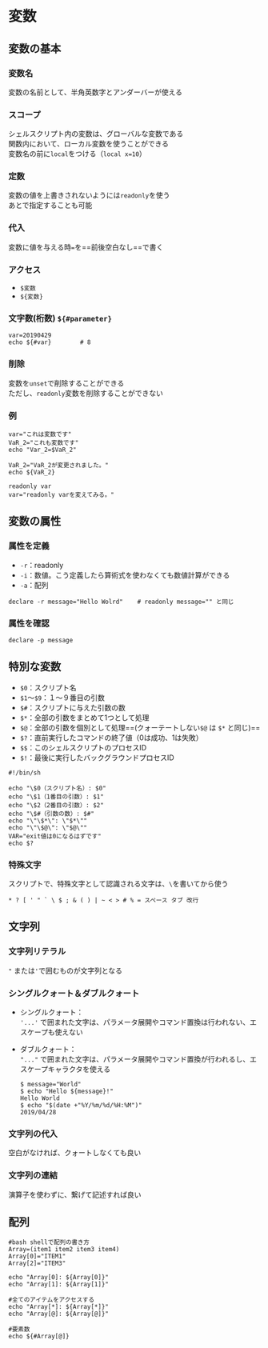# 変数

## 変数の基本

### 変数名

変数の名前として、半角英数字とアンダーバーが使える

### スコープ

シェルスクリプト内の変数は、グローバルな変数である  
関数内において、ローカル変数を使うことができる  
変数名の前に`local`をつける（`local x=10`）

### 定数

変数の値を上書きされないようには`readonly`を使う  
あとで指定することも可能

### 代入

変数に値を与える時`=`を==前後空白なし==で書く

### アクセス

- `$変数`
- `${変数}`

### 文字数(桁数) `${#parameter}`

```shell
var=20190429
echo ${#var}        # 8
```

### 削除

変数を`unset`で削除することができる  
ただし、`readonly`変数を削除することができない

### 例

```shell
var="これは変数です"
VaR_2="これも変数です"
echo "Var_2=$VaR_2"

VaR_2="VaR_2が変更されました。"
echo ${VaR_2}

readonly var
var="readonly varを変えてみる。"
```

## 変数の属性

### 属性を定義

- `-r`：readonly
- `-i`：数値。こう定義したら算術式を使わなくても数値計算ができる
- `-a`：配列

```shell
declare -r message="Hello Wolrd"    # readonly message="" と同じ
```

### 属性を確認

```shell
declare -p message
```

## 特別な変数

- `$0`：スクリプト名
- `$1`〜`$9`：１〜９番目の引数
- `$#`：スクリプトに与えた引数の数
- `$*`：全部の引数をまとめて1つとして処理
- `$@`：全部の引数を個別として処理==(クォーテートしない`$@` は `$*` と同じ)==
- `$?`：直前実行したコマンドの終了値（0は成功、1は失敗）
- `$$`：このシェルスクリプトのプロセスID
- `$!`：最後に実行したバックグラウンドプロセスID
```shell
#!/bin/sh

echo "\$0（スクリプト名）: $0"
echo "\$1（1番目の引数）: $1"
echo "\$2（2番目の引数）: $2"
echo "\$#（引数の数）: $#"
echo "\"\$*\": \"$*\""
echo "\"\$@\": \"$@\""
VAR="exit値は0になるはずです"
echo $?
```

### 特殊文字

スクリプトで、特殊文字として認識される文字は、`\`を書いてから使う
```plain
* ? [ ' " ` \ $ ; & ( ) | ~ < > # % = スペース タブ 改行
```

## 文字列

### 文字列リテラル

`"` または`'`で囲むものが文字列となる

### シングルクォート＆ダブルクォート

- シングルクォート：  
    `'...'` で囲まれた文字は、パラメータ展開やコマンド置換は行われない、エスケープも使えない
- ダブルクォート：  
    `"..."` で囲まれた文字は、パラメータ展開やコマンド置換が行われるし、エスケープキャラクタを使える

    ```shell
    $ message="World"
    $ echo "Hello ${message}!"
    Hello World
    $ echo "$(date +"%Y/%m/%d/%H:%M")"
    2019/04/28
    ```

### 文字列の代入

空白がなければ、クォートしなくても良い

### 文字列の連結

演算子を使わずに、繋げて記述すれば良い

## 配列

```shell
#bash shellで配列の書き方
Array=(item1 item2 item3 item4)
Array[0]="ITEM1"
Array[2]="ITEM3"

echo "Array[0]: ${Array[0]}"
echo "Array[1]: ${Array[1]}"

#全てのアイテムをアクセスする
echo "Array[*]: ${Array[*]}"
echo "Array[@]: ${Array[@]}"

#要素数
echo ${#Array[@]}
```
